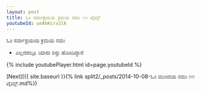 ```yaml
---
layout: post
title: ಓಂ ಸರ್ವಾಶ್ರಯಯ ಕ್ರಮಯ ನಮಃ ೧೧ ಟೈಮ್ಸ್
youtubeId: unAhKcrx1lk
---
```

 
 
 ಓಂ ಸರ್ವಾಶ್ರಯಯ ಕ್ರಮಯ ನಮಃ  
 
 -  ಎಲ್ಲದರಲ್ಲೂ ಯಾರು ಶಿಸ್ತು ಹೊಂದಿದ್ದಾರೆ 
 
  
 
  
 
 
 
 
 
 


{% include youtubePlayer.html id=page.youtubeId %}
 
[Next]({{ site.baseurl }}{% link  split2/_posts/2014-10-08-ಓಂ ಮುಂದಯ ನಮಃ ೧೧ ಟೈಮ್ಸ್.md%})
 
